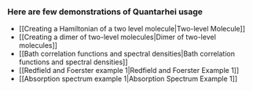 ### Here are few demonstrations of Quantarhei usage

* [[Creating a Hamiltonian of a two level molecule|Two-level Molecule]]
* [[Creating a dimer of two-level molecules|Dimer of two-level molecules]]
* [[Bath correlation functions and spectral densities|Bath correlation functions and spectral densities]]
* [[Redfield and Foerster example 1|Redfield and Foerster Example 1]]
* [[Absorption spectrum example 1|Absorption Spectrum Example 1]]
